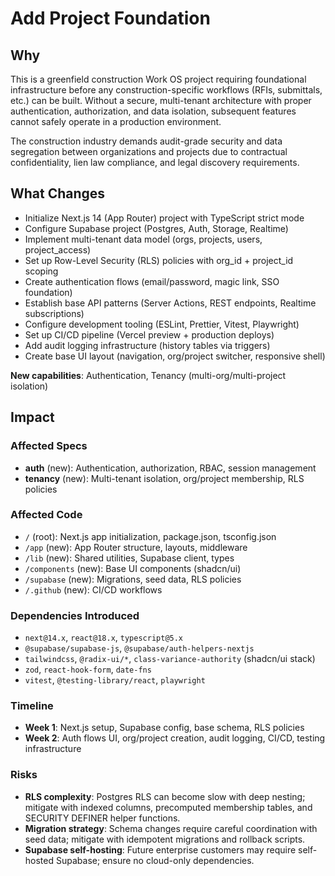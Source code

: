 # Add Project Foundation

## Why

This is a greenfield construction Work OS project requiring foundational infrastructure before any construction-specific workflows (RFIs, submittals, etc.) can be built. Without a secure, multi-tenant architecture with proper authentication, authorization, and data isolation, subsequent features cannot safely operate in a production environment.

The construction industry demands audit-grade security and data segregation between organizations and projects due to contractual confidentiality, lien law compliance, and legal discovery requirements.

## What Changes

- Initialize Next.js 14 (App Router) project with TypeScript strict mode
- Configure Supabase project (Postgres, Auth, Storage, Realtime)
- Implement multi-tenant data model (orgs, projects, users, project_access)
- Set up Row-Level Security (RLS) policies with org_id + project_id scoping
- Create authentication flows (email/password, magic link, SSO foundation)
- Establish base API patterns (Server Actions, REST endpoints, Realtime subscriptions)
- Configure development tooling (ESLint, Prettier, Vitest, Playwright)
- Set up CI/CD pipeline (Vercel preview + production deploys)
- Add audit logging infrastructure (history tables via triggers)
- Create base UI layout (navigation, org/project switcher, responsive shell)

**New capabilities**: Authentication, Tenancy (multi-org/multi-project isolation)

## Impact

### Affected Specs
- **auth** (new): Authentication, authorization, RBAC, session management
- **tenancy** (new): Multi-tenant isolation, org/project membership, RLS policies

### Affected Code
- `/` (root): Next.js app initialization, package.json, tsconfig.json
- `/app` (new): App Router structure, layouts, middleware
- `/lib` (new): Shared utilities, Supabase client, types
- `/components` (new): Base UI components (shadcn/ui)
- `/supabase` (new): Migrations, seed data, RLS policies
- `/.github` (new): CI/CD workflows

### Dependencies Introduced
- `next@14.x`, `react@18.x`, `typescript@5.x`
- `@supabase/supabase-js`, `@supabase/auth-helpers-nextjs`
- `tailwindcss`, `@radix-ui/*`, `class-variance-authority` (shadcn/ui stack)
- `zod`, `react-hook-form`, `date-fns`
- `vitest`, `@testing-library/react`, `playwright`

### Timeline
- **Week 1**: Next.js setup, Supabase config, base schema, RLS policies
- **Week 2**: Auth flows UI, org/project creation, audit logging, CI/CD, testing infrastructure

### Risks
- **RLS complexity**: Postgres RLS can become slow with deep nesting; mitigate with indexed columns, precomputed membership tables, and SECURITY DEFINER helper functions.
- **Migration strategy**: Schema changes require careful coordination with seed data; mitigate with idempotent migrations and rollback scripts.
- **Supabase self-hosting**: Future enterprise customers may require self-hosted Supabase; ensure no cloud-only dependencies.
